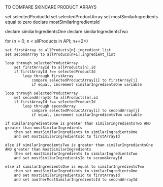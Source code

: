 TO COMPARE SKINCARE PRODUCT ARRAYS

set selectedProductId
set selectedProductArray
set mostSimilarIngredients equal to zero
declare mostSimilarIngredientsId

declare similarIngredientsOne
declare similarIngredientsTwo

for (n = 0; n < allProducts in API; n+=2>)

    set firstArray to allProducts[n].ingredient_list
    set secondArray to allProducs[n+1].ingredient_list

    loop through selectedProductArray
        set firstArrayId to allProducts[n].id
        if firstArrayId !== selectedProductId
            loop through firstArray
                compare selectedProductArray[i] to firstArray[j]
                if equal, increment similarIngredientsOne variable

    loop through selectedProductArray
        set secondArrayId to allProducts[n].id
        if firstArrayId !== selectedProductId
            loop through secondArray
                compare selectedProductArray[i] to secondArray[j]
                if equal, increment similarIngredientsTwo variable

    if similarIngredientsOne is greater than similarIngredientsTwo AND greater than mostSimilarIngredients
        then set mostSimilarIngredients to similarIngredientsOne
        and set mostSimilarIngredientsId to firstArrayId

    else if similarIngredientsTwo is greater than similarIngredientsOne AND greater than mostSimilarIngredients
        then set mostSimilarIngredients to similarIngredientsTwo
        and set mostSimilarIngredientsId to secondArrayId

    else if similarIngredientsOne is equal to similarIngredientsTwo
        then set mostSimilarIngredients to similarIngredientsOne
        and set mostSimilarIngredientsId to firstArrayId
        and set anotherMostSimilarIngredientsId to secondArrayId